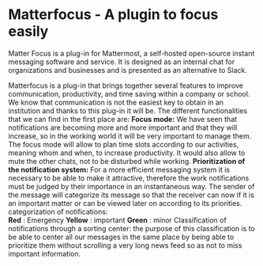 # Matterfocus - A plugin to focus easily

Matter Focus is a plug-in for Mattermost, a self-hosted open-source instant messaging software and service. It is designed as an internal chat for organizations and businesses and is presented as an alternative to Slack.

Matterfocus is a plug-in that brings together several features to improve communication, productivity, and time saving within a company or school. We know that communication is not the easiest key to obtain in an institution and thanks to this plug-in it will be. The different functionalities that we can find in the first place are: 
**Focus mode:** 
We have seen that notifications are becoming more and more important and that they will increase, so in the working world it will be very important to manage them.  The focus mode will allow to plan time slots according to our activities, meaning whom and when, to increase productivity. It would also allow to mute the other chats, not to be disturbed while working. 
**Prioritization of the notification system:** 
For a more efficient messaging system it is necessary to be able to make it attractive, therefore the work notifications must be judged by their importance in an instantaneous way. The sender of the message will categorize its message so that the receiver can now if it is an important matter or can be viewed later on according to its priorities.  categorization of notifications:  
    **Red** : Emergency 
    **Yellow** : important
    **Green** : minor
Classification of notifications through a sorting center: the purpose of this classification is to be able to center all our messages in the same place by being able to prioritize them without scrolling a very long news feed so as not to miss important information.

